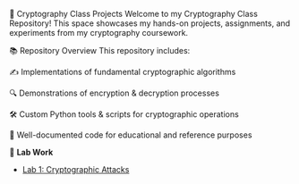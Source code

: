 🔐 Cryptography Class Projects
Welcome to my Cryptography Class Repository! This space showcases my hands-on projects, assignments, and experiments from my cryptography coursework.

📚 Repository Overview
This repository includes:

✍️ Implementations of fundamental cryptographic algorithms

🔍 Demonstrations of encryption & decryption processes

🛠️ Custom Python tools & scripts for cryptographic operations

📖 Well-documented code for educational and reference purposes


🧪 **Lab Work**  
- [Lab 1: Cryptographic Attacks](./Cryptography-Class/Assessments/Lab%20Works/Lab%201/Lab%201.md)  
